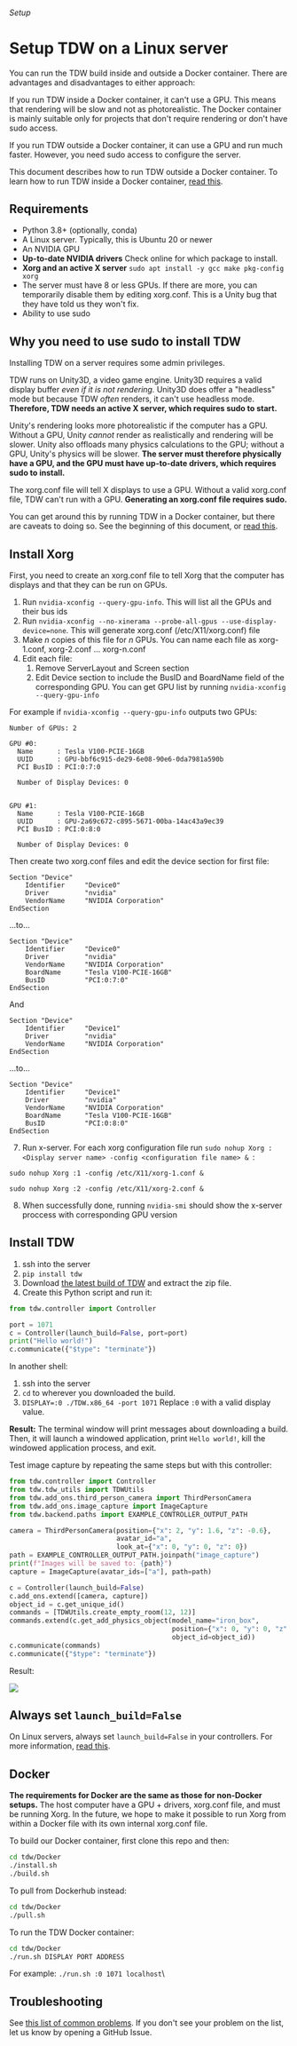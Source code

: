 ###### Setup

# Setup TDW on a Linux server

You can run the TDW build inside and outside a Docker container. There are advantages and disadvantages to either approach:

If you run TDW inside a Docker container, it can't use a GPU. This means that rendering will be slow and not as photorealistic. The Docker container is mainly suitable only for projects that don't require rendering or don't have sudo access.

If you run TDW outside a Docker container, it can use a GPU and run much faster. However, you need sudo access to configure the server.

This document describes how to run TDW outside a Docker container. To learn how to run TDW inside a Docker container, [read this](docker.md).

## Requirements

- Python 3.8+ (optionally, conda)
- A Linux server. Typically, this is Ubuntu 20 or newer
- An NVIDIA GPU
- **Up-to-date NVIDIA drivers** Check online for which package to install.
- **Xorg and an active X server** `sudo apt install -y gcc make pkg-config xorg`
- The server must have 8 or less GPUs. If there are more, you can temporarily disable them by editing xorg.conf. This is a Unity bug that they have told us they won't fix.
- Ability to use sudo

## Why you need to use sudo to install TDW 

Installing TDW on a server requires some admin privileges.

TDW runs on Unity3D, a video game engine. Unity3D requires a valid display buffer *even if it is not rendering.* Unity3D does offer a "headless" mode but because TDW *often* renders, it can't use headless mode. **Therefore, TDW needs an active X server, which requires sudo to start.**

Unity's rendering looks more photorealistic if the computer has a GPU. Without a GPU, Unity *cannot* render as realistically and rendering will be slower. Unity also offloads many physics calculations to the GPU; without a GPU, Unity's physics will be slower. **The server must therefore physically have a GPU, and the GPU must have up-to-date drivers, which requires sudo to install.**

The xorg.conf file will tell X displays to use a GPU. Without a valid xorg.conf file, TDW can't run with a GPU. **Generating an xorg.conf file requires sudo.**

You can get around this by running TDW in a Docker container, but there are caveats to doing so. See the beginning of this document, or [read this](docker.md).

## Install Xorg

First, you need to create an xorg.conf file to tell Xorg that the computer has displays and that they can be run on GPUs.

1. Run `nvidia-xconfig --query-gpu-info`. This will list all the GPUs and their bus ids
2. Run `nvidia-xconfig --no-xinerama --probe-all-gpus --use-display-device=none`. This will generate xorg.conf (/etc/X11/xorg.conf) file
3. Make *n* copies of this file for *n* GPUs. You can name each file as xorg-1.conf, xorg-2.conf ... xorg-n.conf
4. Edit each file:
   1. Remove ServerLayout and Screen section
   2. Edit Device section to include the BusID and BoardName field of the corresponding GPU. You can get GPU list by running `nvidia-xconfig --query-gpu-info`

For example if `nvidia-xconfig --query-gpu-info` outputs two GPUs:

```
Number of GPUs: 2

GPU #0:
  Name      : Tesla V100-PCIE-16GB
  UUID      : GPU-bbf6c915-de29-6e08-90e6-0da7981a590b
  PCI BusID : PCI:0:7:0

  Number of Display Devices: 0


GPU #1:
  Name      : Tesla V100-PCIE-16GB
  UUID      : GPU-2a69c672-c895-5671-00ba-14ac43a9ec39
  PCI BusID : PCI:0:8:0

  Number of Display Devices: 0
```

Then create two xorg.conf files and edit the device section for first file:

```
Section "Device"
    Identifier     "Device0"
    Driver         "nvidia"
    VendorName     "NVIDIA Corporation"
EndSection
```
...to...

```
Section "Device"
    Identifier     "Device0"
    Driver         "nvidia"
    VendorName     "NVIDIA Corporation"
    BoardName      "Tesla V100-PCIE-16GB"
    BusID          "PCI:0:7:0"
EndSection
```

And

```
Section "Device"
    Identifier     "Device1"
    Driver         "nvidia"
    VendorName     "NVIDIA Corporation"
EndSection
```

...to...

```
Section "Device"
    Identifier     "Device1"
    Driver         "nvidia"
    VendorName     "NVIDIA Corporation"
    BoardName      "Tesla V100-PCIE-16GB"
    BusID          "PCI:0:8:0"
EndSection
```

7. Run x-server. For each xorg configuration file run `sudo nohup Xorg :<Display server name> -config <configuration file name> & `:

```
sudo nohup Xorg :1 -config /etc/X11/xorg-1.conf & 
```

```
sudo nohup Xorg :2 -config /etc/X11/xorg-2.conf &
```

8. When successfully done, running `nvidia-smi` should show the x-server proccess with corresponding GPU version

## Install TDW

1. ssh into the server
2. `pip install tdw`
3. Download [the latest build of TDW](https://github.com/threedworld-mit/tdw/releases/latest/) and extract the zip file.
4. Create this Python script and run it:

```python
from tdw.controller import Controller

port = 1071
c = Controller(launch_build=False, port=port)
print("Hello world!")
c.communicate({"$type": "terminate"})
```

In another shell:

1. ssh into the server
2. `cd` to wherever you downloaded the build.
3. `DISPLAY=:0 ./TDW.x86_64 -port 1071` Replace `:0`  with a valid display value.

**Result:** The terminal window will print messages about downloading a build. Then, it will launch a windowed application, print `Hello world!`, kill the windowed application process, and exit.

Test image capture by repeating the same steps but with this controller:

```python
from tdw.controller import Controller
from tdw.tdw_utils import TDWUtils
from tdw.add_ons.third_person_camera import ThirdPersonCamera
from tdw.add_ons.image_capture import ImageCapture
from tdw.backend.paths import EXAMPLE_CONTROLLER_OUTPUT_PATH

camera = ThirdPersonCamera(position={"x": 2, "y": 1.6, "z": -0.6},
                           avatar_id="a",
                           look_at={"x": 0, "y": 0, "z": 0})
path = EXAMPLE_CONTROLLER_OUTPUT_PATH.joinpath("image_capture")
print(f"Images will be saved to: {path}")
capture = ImageCapture(avatar_ids=["a"], path=path)

c = Controller(launch_build=False)
c.add_ons.extend([camera, capture])
object_id = c.get_unique_id()
commands = [TDWUtils.create_empty_room(12, 12)]
commands.extend(c.get_add_physics_object(model_name="iron_box",
                                         position={"x": 0, "y": 0, "z": 0},
                                         object_id=object_id))
c.communicate(commands)
c.communicate({"$type": "terminate"})
```

Result:

![](images/box.jpg)

## Always set `launch_build=False`

On Linux servers, always set `launch_build=False` in your controllers. For more information, [read this](../core_concepts/launch_build.md).

## Docker

**The requirements for Docker are the same as those for non-Docker setups.** The host computer have a GPU + drivers, xorg.conf file, and must be running Xorg. In the future, we hope to make it possible to run Xorg from within a Docker file with its own internal xorg.conf file.

To build our Docker container, first clone this repo and then:

```bash
cd tdw/Docker
./install.sh
./build.sh
```

To pull from Dockerhub instead:

```bash
cd tdw/Docker
./pull.sh
```

To run the TDW Docker container:

```bash
cd tdw/Docker 
./run.sh DISPLAY PORT ADDRESS
```

For example: `./run.sh :0 1071 localhost`\

##  Troubleshooting

See [this list of common problems](../troubleshooting/common_errors.md). If you don't see your problem on the list, let us know by opening a GitHub Issue.

